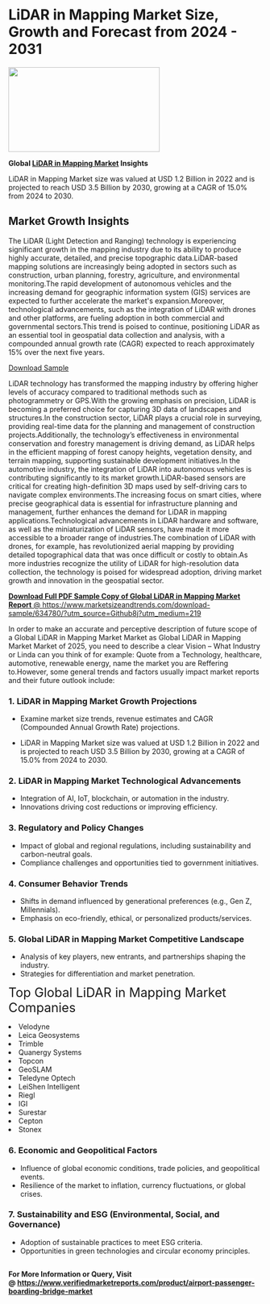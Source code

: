 <H1>LiDAR in Mapping Market Size, Growth and Forecast from 2024 - 2031</H1><img class="aligncenter size-medium wp-image-584254" src="https://thirdeyenews.in/wp-content/uploads/2024/09/Global-Market-Research-300x168.jpeg" alt="" width="300" height="168" /><p><strong>Global&nbsp;<a href="https://www.marketsizeandtrends.com/download-sample/634780/?utm_source=Github8j?utm_medium=219">LiDAR in Mapping Market</a> Insights</strong></p><p>LiDAR in Mapping Market size was valued at USD 1.2 Billion in 2022 and is projected to reach USD 3.5 Billion by 2030, growing at a CAGR of 15.0% from 2024 to 2030.</p><p><h2>Market Growth Insights</h2> <p>The LiDAR (Light Detection and Ranging) technology is experiencing significant growth in the mapping industry due to its ability to produce highly accurate, detailed, and precise topographic data.LiDAR-based mapping solutions are increasingly being adopted in sectors such as construction, urban planning, forestry, agriculture, and environmental monitoring.The rapid development of autonomous vehicles and the increasing demand for geographic information system (GIS) services are expected to further accelerate the market's expansion.Moreover, technological advancements, such as the integration of LiDAR with drones and other platforms, are fueling adoption in both commercial and governmental sectors.This trend is poised to continue, positioning LiDAR as an essential tool in geospatial data collection and analysis, with a compounded annual growth rate (CAGR) expected to reach approximately 15% over the next five years.</p> <p><a href="download-sample-link" target="_blank">Download Sample</a></p> <p>LiDAR technology has transformed the mapping industry by offering higher levels of accuracy compared to traditional methods such as photogrammetry or GPS.With the growing emphasis on precision, LiDAR is becoming a preferred choice for capturing 3D data of landscapes and structures.In the construction sector, LiDAR plays a crucial role in surveying, providing real-time data for the planning and management of construction projects.Additionally, the technology’s effectiveness in environmental conservation and forestry management is driving demand, as LiDAR helps in the efficient mapping of forest canopy heights, vegetation density, and terrain mapping, supporting sustainable development initiatives.In the automotive industry, the integration of LiDAR into autonomous vehicles is contributing significantly to its market growth.LiDAR-based sensors are critical for creating high-definition 3D maps used by self-driving cars to navigate complex environments.The increasing focus on smart cities, where precise geographical data is essential for infrastructure planning and management, further enhances the demand for LiDAR in mapping applications.Technological advancements in LiDAR hardware and software, as well as the miniaturization of LiDAR sensors, have made it more accessible to a broader range of industries.The combination of LiDAR with drones, for example, has revolutionized aerial mapping by providing detailed topographical data that was once difficult or costly to obtain.As more industries recognize the utility of LiDAR for high-resolution data collection, the technology is poised for widespread adoption, driving market growth and innovation in the geospatial sector.</p> <p><a href="get-more-link" target="_blank"></p><p><span class=""><strong>Download Full PDF Sample Copy of Global LiDAR in Mapping Market Report</strong> @ <a href="https://www.marketsizeandtrends.com/download-sample/634780/?utm_source=Github8j?utm_medium=219" target="_blank">https://www.marketsizeandtrends.com/download-sample/634780/?utm_source=Github8j?utm_medium=219</a></span></p><p>In order to make an accurate and perceptive description of future scope of a Global&nbsp;LiDAR in Mapping Market Market as Global&nbsp;LiDAR in Mapping Market Market of 2025, you need to describe a clear Vision &ndash; What Industry or Linda can you think of for example: Quote from a Technology, healthcare, automotive, renewable energy, name the market you are Reffering to.However, some general trends and factors usually impact market reports and their future outlook include:</p><h3>1.&nbsp;<strong>LiDAR in Mapping Market Growth Projections</strong></h3><ul><li>Examine market size trends, revenue estimates and CAGR (Compounded Annual Growth Rate) projections.</li><li><p>LiDAR in Mapping Market size was valued at USD 1.2 Billion in 2022 and is projected to reach USD 3.5 Billion by 2030, growing at a CAGR of 15.0% from 2024 to 2030.</p></li></ul><h3>2.&nbsp;<strong>LiDAR in Mapping Market Technological Advancements</strong></h3><ul><li>Integration of AI, IoT, blockchain, or automation in the industry.</li><li>Innovations driving cost reductions or improving efficiency.</li></ul><h3>3.&nbsp;<strong>Regulatory and Policy Changes</strong></h3><ul><li>Impact of global and regional regulations, including sustainability and carbon-neutral goals.</li><li>Compliance challenges and opportunities tied to government initiatives.</li></ul><h3>4.&nbsp;<strong>Consumer Behavior Trends</strong></h3><ul><li>Shifts in demand influenced by generational preferences (e.g., Gen Z, Millennials).</li><li>Emphasis on eco-friendly, ethical, or personalized products/services.</li></ul><h3>5.&nbsp;<strong>Global LiDAR in Mapping Market Competitive Landscape</strong></h3><ul><li>Analysis of key players, new entrants, and partnerships shaping the industry.</li><li>Strategies for differentiation and market penetration.</li></ul><p data-pm-slice="1 1 []"><span style="color: inherit; font-family: inherit; font-size: 25px;">Top Global LiDAR in Mapping Market Companies</span></p><div class="" data-test-id=""><p><li>Velodyne</li><li> Leica Geosystems</li><li> Trimble</li><li> Quanergy Systems</li><li> Topcon</li><li> GeoSLAM</li><li> Teledyne Optech</li><li> LeiShen Intelligent</li><li> Riegl</li><li> IGI</li><li> Surestar</li><li> Cepton</li><li> Stonex</li></p></div><h3>6.&nbsp;<strong>Economic and Geopolitical Factors</strong></h3><ul><li>Influence of global economic conditions, trade policies, and geopolitical events.</li><li>Resilience of the market to inflation, currency fluctuations, or global crises.</li></ul><h3>7.&nbsp;<strong>Sustainability and ESG (Environmental, Social, and Governance)</strong></h3><ul><li>Adoption of sustainable practices to meet ESG criteria.</li><li>Opportunities in green technologies and circular economy principles.</li></ul><h2><strong style="font-size: 14px;">For More Information or Query, Visit @&nbsp;</strong><a style="background-color: #ffffff; font-size: 14px;" href="https://www.marketsizeandtrends.com/report/lidar-in-mapping-market/" target="_blank">https://www.verifiedmarketreports.com/product/airport-passenger-boarding-bridge-market</a></h2>